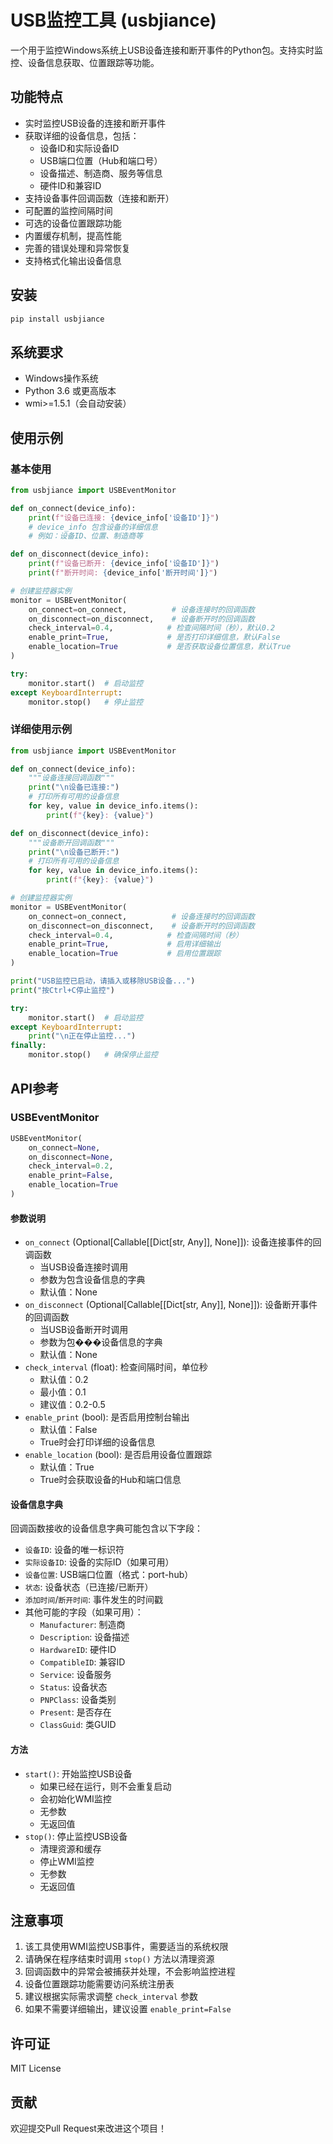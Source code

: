# USB监控工具 (usbjiance)

一个用于监控Windows系统上USB设备连接和断开事件的Python包。支持实时监控、设备信息获取、位置跟踪等功能。

## 功能特点

- 实时监控USB设备的连接和断开事件
- 获取详细的设备信息，包括：
  - 设备ID和实际设备ID
  - USB端口位置（Hub和端口号）
  - 设备描述、制造商、服务等信息
  - 硬件ID和兼容ID
- 支持设备事件回调函数（连接和断开）
- 可配置的监控间隔时间
- 可选的设备位置跟踪功能
- 内置缓存机制，提高性能
- 完善的错误处理和异常恢复
- 支持格式化输出设备信息

## 安装

```bash
pip install usbjiance
```

## 系统要求

- Windows操作系统
- Python 3.6 或更高版本
- wmi>=1.5.1（会自动安装）

## 使用示例

### 基本使用

```python
from usbjiance import USBEventMonitor

def on_connect(device_info):
    print(f"设备已连接: {device_info['设备ID']}")
    # device_info 包含设备的详细信息
    # 例如：设备ID、位置、制造商等

def on_disconnect(device_info):
    print(f"设备已断开: {device_info['设备ID']}")
    print(f"断开时间: {device_info['断开时间']}")

# 创建监控器实例
monitor = USBEventMonitor(
    on_connect=on_connect,          # 设备连接时的回调函数
    on_disconnect=on_disconnect,    # 设备断开时的回调函数
    check_interval=0.4,            # 检查间隔时间（秒），默认0.2
    enable_print=True,             # 是否打印详细信息，默认False
    enable_location=True           # 是否获取设备位置信息，默认True
)

try:
    monitor.start()  # 启动监控
except KeyboardInterrupt:
    monitor.stop()   # 停止监控
```

### 详细使用示例

```python
from usbjiance import USBEventMonitor

def on_connect(device_info):
    """设备连接回调函数"""
    print("\n设备已连接:")
    # 打印所有可用的设备信息
    for key, value in device_info.items():
        print(f"{key}: {value}")

def on_disconnect(device_info):
    """设备断开回调函数"""
    print("\n设备已断开:")
    # 打印所有可用的设备信息
    for key, value in device_info.items():
        print(f"{key}: {value}")

# 创建监控器实例
monitor = USBEventMonitor(
    on_connect=on_connect,          # 设备连接时的回调函数
    on_disconnect=on_disconnect,    # 设备断开时的回调函数
    check_interval=0.4,            # 检查间隔时间（秒）
    enable_print=True,             # 启用详细输出
    enable_location=True           # 启用位置跟踪
)

print("USB监控已启动，请插入或移除USB设备...")
print("按Ctrl+C停止监控")

try:
    monitor.start()  # 启动监控
except KeyboardInterrupt:
    print("\n正在停止监控...")
finally:
    monitor.stop()   # 确保停止监控
```

## API参考

### USBEventMonitor

```python
USBEventMonitor(
    on_connect=None,
    on_disconnect=None,
    check_interval=0.2,
    enable_print=False,
    enable_location=True
)
```

#### 参数说明

- `on_connect` (Optional[Callable[[Dict[str, Any]], None]]): 设备连接事件的回调函数
  - 当USB设备连接时调用
  - 参数为包含设备信息的字典
  - 默认值：None
- `on_disconnect` (Optional[Callable[[Dict[str, Any]], None]]): 设备断开事件的回调函数
  - 当USB设备断开时调用
  - 参数为包���设备信息的字典
  - 默认值：None
- `check_interval` (float): 检查间隔时间，单位秒
  - 默认值：0.2
  - 最小值：0.1
  - 建议值：0.2-0.5
- `enable_print` (bool): 是否启用控制台输出
  - 默认值：False
  - True时会打印详细的设备信息
- `enable_location` (bool): 是否启用设备位置跟踪
  - 默认值：True
  - True时会获取设备的Hub和端口信息

#### 设备信息字典

回调函数接收的设备信息字典可能包含以下字段：

- `设备ID`: 设备的唯一标识符
- `实际设备ID`: 设备的实际ID（如果可用）
- `设备位置`: USB端口位置（格式：port-hub）
- `状态`: 设备状态（已连接/已断开）
- `添加时间`/`断开时间`: 事件发生的时间戳
- 其他可能的字段（如果可用）：
  - `Manufacturer`: 制造商
  - `Description`: 设备描述
  - `HardwareID`: 硬件ID
  - `CompatibleID`: 兼容ID
  - `Service`: 设备服务
  - `Status`: 设备状态
  - `PNPClass`: 设备类别
  - `Present`: 是否存在
  - `ClassGuid`: 类GUID

#### 方法

- `start()`: 开始监控USB设备
  - 如果已经在运行，则不会重复启动
  - 会初始化WMI监控
  - 无参数
  - 无返回值
- `stop()`: 停止监控USB设备
  - 清理资源和缓存
  - 停止WMI监控
  - 无参数
  - 无返回值

## 注意事项

1. 该工具使用WMI监控USB事件，需要适当的系统权限
2. 请确保在程序结束时调用 `stop()` 方法以清理资源
3. 回调函数中的异常会被捕获并处理，不会影响监控进程
4. 设备位置跟踪功能需要访问系统注册表
5. 建议根据实际需求调整 `check_interval` 参数
6. 如果不需要详细输出，建议设置 `enable_print=False`

## 许可证

MIT License

## 贡献

欢迎提交Pull Request来改进这个项目！ 